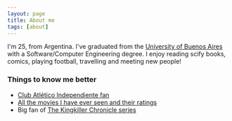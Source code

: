 ```yaml
---
layout: page
title: About me
tags: [about]
---
```


I'm 25, from Argentina. I've graduated from the [University of Buenos Aires](http://fi.uba.ar) with a Software/Computer Engineering degree. 
I enjoy reading scify books, comics, playing football, travelling and meeting new people!

### Things to know me better

* [Club Atlético Independiente fan](https://clubaindependiente.com)
* [All the movies I have ever seen and their ratings](http://www.imdb.com/user/ur58038902/ratings)
* Big fan of [The Kingkiller Chronicle series](http://www.patrickrothfuss.com/content/books.asp)
